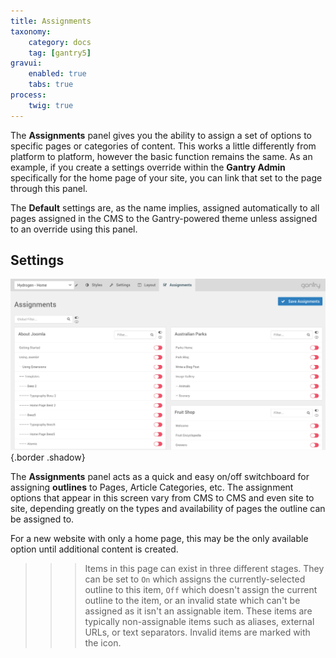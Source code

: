 ```yaml
---
title: Assignments
taxonomy:
    category: docs
    tag: [gantry5]
gravui:
    enabled: true
    tabs: true
process:
    twig: true
---
```


The **Assignments** panel gives you the ability to assign a set of options to specific pages or categories of content. This works a little differently from platform to platform, however the basic function remains the same. As an example, if you create a settings override within the **Gantry Admin** specifically for the home page of your site, you can link that set to the page through this panel.

The **Default** settings are, as the name implies, assigned automatically to all pages assigned in the CMS to the Gantry-powered theme unless assigned to an override using this panel.

Settings
-----

![Assignments](assignments.png) {.border .shadow}

The **Assignments** panel acts as a quick and easy on/off switchboard for assigning **outlines** to Pages, Article Categories, etc. The assignment options that appear in this screen vary from CMS to CMS and even site to site, depending greatly on the types and availability of pages the outline can be assigned to.

For a new website with only a home page, this may be the only available option until additional content is created.

>>> Items in this page can exist in three different stages. They can be set to `On` which assigns the currently-selected outline to this item, `Off` which doesn't assign the current outline to the item, or an invalid state which can't be assigned as it isn't an assignable item. These items are typically non-assignable items such as aliases, external URLs, or text separators. Invalid items are marked with the <i class="fa fa-toggle-off"></i> icon.